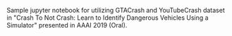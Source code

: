 Sample jupyter notebook for utilizing GTACrash and YouTubeCrash dataset in "Crash To Not Crash: Learn to Identify Dangerous Vehicles Using a Simulator" presented in AAAI 2019 (Oral).
